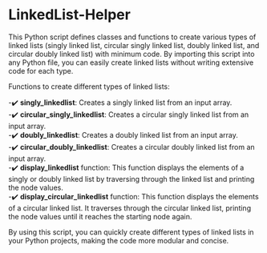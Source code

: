 # LinkedList-Helper

This Python script defines classes and functions to create various types of linked lists (singly linked list, circular singly linked list, doubly linked list, and circular doubly linked list) with minimum code. By importing this script into any Python file, you can easily create linked lists without writing extensive code for each type.

Functions to create different types of linked lists:
  
  -✔️ **singly_linkedlist**: Creates a singly linked list from an input array.<br>
  -✔️ **circular_singly_linkedlist**: Creates a circular singly linked list from an input array.<br>
  -✔️ **doubly_linkedlist**: Creates a doubly linked list from an input array.<br>
  -✔️ **circular_doubly_linkedlist**: Creates a circular doubly linked list from an input array.<br>
  -✔️ **display_linkedlist** function: This function displays the elements of a singly or doubly linked list by traversing through the linked list and printing the node values.<br>
  -✔️ **display_circular_linkedlist** function: This function displays the elements of a circular linked list. It traverses through the circular linked list, printing the node values until it reaches the starting node again.<br>

By using this script, you can quickly create different types of linked lists in your Python projects, making the code more modular and concise.
